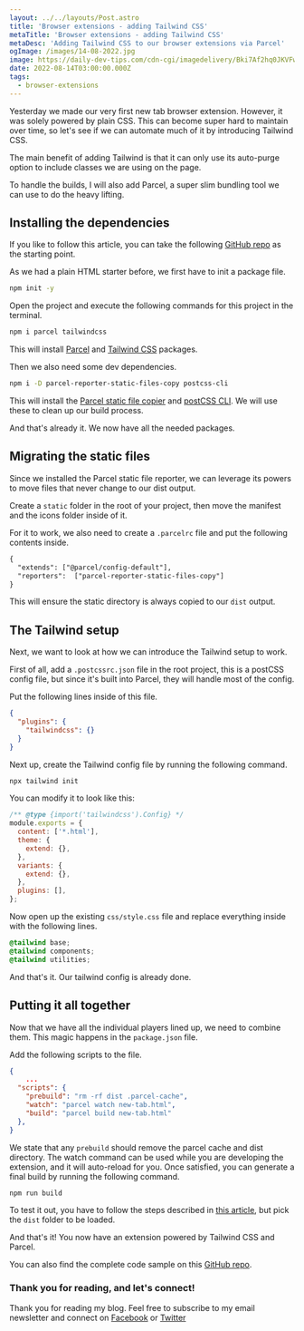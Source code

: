 ```yaml
---
layout: ../../layouts/Post.astro
title: 'Browser extensions - adding Tailwind CSS'
metaTitle: 'Browser extensions - adding Tailwind CSS'
metaDesc: 'Adding Tailwind CSS to our browser extensions via Parcel'
ogImage: /images/14-08-2022.jpg
image: https://daily-dev-tips.com/cdn-cgi/imagedelivery/Bki7Af2hq0JKVFw1XYYMQg/ac2b9d3a-31b0-41bf-2204-9a4b28bc1800
date: 2022-08-14T03:00:00.000Z
tags:
  - browser-extensions
---
```


Yesterday we made our very first new tab browser extension.
However, it was solely powered by plain CSS. This can become super hard to maintain over time, so let's see if we can automate much of it by introducing Tailwind CSS.

The main benefit of adding Tailwind is that it can only use its auto-purge option to include classes we are using on the page.

To handle the builds, I will also add Parcel, a super slim bundling tool we can use to do the heavy lifting.

## Installing the dependencies

If you like to follow this article, you can take the following [GitHub repo](https://github.com/rebelchris/new-tab-extension/tree/part-1) as the starting point.

As we had a plain HTML starter before, we first have to init a package file.

```bash
npm init -y
```

Open the project and execute the following commands for this project in the terminal.

```bash
npm i parcel tailwindcss
```

This will install [Parcel](https://parceljs.org/) and [Tailwind CSS](https://tailwindcss.com/) packages.

Then we also need some dev dependencies.

```bash
npm i -D parcel-reporter-static-files-copy postcss-cli
```

This will install the [Parcel static file copier](https://github.com/elwin013/parcel-reporter-static-files-copy) and [postCSS CLI](https://www.npmjs.com/package/postcss-cli).
We will use these to clean up our build process.

And that's already it. We now have all the needed packages.

## Migrating the static files

Since we installed the Parcel static file reporter, we can leverage its powers to move files that never change to our dist output.

Create a `static` folder in the root of your project, then move the manifest and the icons folder inside of it.

For it to work, we also need to create a `.parcelrc` file and put the following contents inside.

```txt
{
  "extends": ["@parcel/config-default"],
  "reporters":  ["parcel-reporter-static-files-copy"]
}
```

This will ensure the static directory is always copied to our `dist` output.

## The Tailwind setup

Next, we want to look at how we can introduce the Tailwind setup to work.

First of all, add a `.postcssrc.json` file in the root project, this is a postCSS config file, but since it's built into Parcel, they will handle most of the config.

Put the following lines inside of this file.

```json
{
  "plugins": {
    "tailwindcss": {}
  }
}
```

Next up, create the Tailwind config file by running the following command.

```bash
npx tailwind init
```

You can modify it to look like this:

```js
/** @type {import('tailwindcss').Config} */
module.exports = {
  content: ['*.html'],
  theme: {
    extend: {},
  },
  variants: {
    extend: {},
  },
  plugins: [],
};
```

Now open up the existing `css/style.css` file and replace everything inside with the following lines.

```css
@tailwind base;
@tailwind components;
@tailwind utilities;
```

And that's it. Our tailwind config is already done.

## Putting it all together

Now that we have all the individual players lined up, we need to combine them.
This magic happens in the `package.json` file.

Add the following scripts to the file.

```json
{
	...
  "scripts": {
    "prebuild": "rm -rf dist .parcel-cache",
    "watch": "parcel watch new-tab.html",
    "build": "parcel build new-tab.html"
  },
}
```

We state that any `prebuild` should remove the parcel cache and dist directory.
The watch command can be used while you are developing the extension, and it will auto-reload for you.
Once satisfied, you can generate a final build by running the following command.

```bash
npm run build
```

To test it out, you have to follow the steps described in [this article](https://daily-dev-tips.com/posts/browser-extensions-new-tab-extension/#testing-the-extension), but pick the `dist` folder to be loaded.

And that's it!
You now have an extension powered by Tailwind CSS and Parcel.

You can also find the complete code sample on this [GitHub repo](https://github.com/rebelchris/new-tab-extension/tree/tailwind).

### Thank you for reading, and let's connect!

Thank you for reading my blog. Feel free to subscribe to my email newsletter and connect on [Facebook](https://www.facebook.com/DailyDevTipsBlog) or [Twitter](https://twitter.com/DailyDevTips1)
